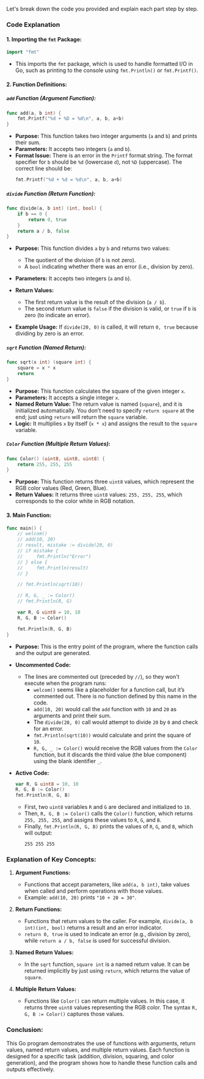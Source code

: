 Let's break down the code you provided and explain each part step by step.

### **Code Explanation**

#### 1. **Importing the `fmt` Package:**
```go
import "fmt"
```
- This imports the `fmt` package, which is used to handle formatted I/O in Go, such as printing to the console using `fmt.Println()` or `fmt.Printf()`.

#### 2. **Function Definitions:**

##### **`add` Function (Argument Function):**
```go
func add(a, b int) {
    fmt.Printf("%d + %D = %d\n", a, b, a+b)
}
```
- **Purpose:** This function takes two integer arguments (`a` and `b`) and prints their sum.
- **Parameters:** It accepts two integers (`a` and `b`).
- **Format Issue:** There is an error in the `Printf` format string. The format specifier for `b` should be `%d` (lowercase `d`), not `%D` (uppercase). The correct line should be:
  ```go
  fmt.Printf("%d + %d = %d\n", a, b, a+b)
  ```

##### **`divide` Function (Return Function):**
```go
func divide(a, b int) (int, bool) {
    if b == 0 {
        return 0, true
    }
    return a / b, false
}
```
- **Purpose:** This function divides `a` by `b` and returns two values:
  - The quotient of the division (if `b` is not zero).
  - A `bool` indicating whether there was an error (i.e., division by zero).
- **Parameters:** It accepts two integers (`a` and `b`).
- **Return Values:**
  - The first return value is the result of the division (`a / b`).
  - The second return value is `false` if the division is valid, or `true` if `b` is zero (to indicate an error).
  
- **Example Usage:**
  If `divide(20, 0)` is called, it will return `0, true` because dividing by zero is an error.

##### **`sqrt` Function (Named Return):**
```go
func sqrt(x int) (square int) {
    square = x * x
    return
}
```
- **Purpose:** This function calculates the square of the given integer `x`.
- **Parameters:** It accepts a single integer `x`.
- **Named Return Value:** The return value is named (`square`), and it is initialized automatically. You don’t need to specify `return square` at the end; just using `return` will return the `square` variable.
- **Logic:** It multiplies `x` by itself (`x * x`) and assigns the result to the `square` variable.

##### **`Color` Function (Multiple Return Values):**
```go
func Color() (uint8, uint8, uint8) {
    return 255, 255, 255
}
```
- **Purpose:** This function returns three `uint8` values, which represent the RGB color values (Red, Green, Blue).
- **Return Values:** It returns three `uint8` values: `255, 255, 255`, which corresponds to the color white in RGB notation.

#### 3. **Main Function:**
```go
func main() {
    // welcom()
    // add(10, 20)
    // result, mistake := divide(20, 0)
    // if mistake {
    //     fmt.Println("Error")
    // } else {
    //     fmt.Println(result)
    // }

    // fmt.Println(sqrt(10))

    // R, G, _ := Color()
    // fmt.Println(R, G)

    var R, G uint8 = 10, 10
    R, G, B := Color()

    fmt.Println(R, G, B)
}
```
- **Purpose:** This is the entry point of the program, where the function calls and the output are generated.
  
- **Uncommented Code:**
  - The lines are commented out (preceded by `//`), so they won't execute when the program runs:
    - `welcom()` seems like a placeholder for a function call, but it’s commented out. There is no function defined by this name in the code.
    - `add(10, 20)` would call the `add` function with `10` and `20` as arguments and print their sum.
    - The `divide(20, 0)` call would attempt to divide `20` by `0` and check for an error.
    - `fmt.Println(sqrt(10))` would calculate and print the square of `10`.
    - `R, G, _ := Color()` would receive the RGB values from the `Color` function, but it discards the third value (the blue component) using the blank identifier `_`.

- **Active Code:**
  ```go
  var R, G uint8 = 10, 10
  R, G, B := Color()
  fmt.Println(R, G, B)
  ```
  - First, two `uint8` variables `R` and `G` are declared and initialized to `10`. 
  - Then, `R, G, B := Color()` calls the `Color()` function, which returns `255, 255, 255`, and assigns these values to `R`, `G`, and `B`.
  - Finally, `fmt.Println(R, G, B)` prints the values of `R`, `G`, and `B`, which will output:
    ```
    255 255 255
    ```

### **Explanation of Key Concepts:**

1. **Argument Functions:**
   - Functions that accept parameters, like `add(a, b int)`, take values when called and perform operations with those values.
   - Example: `add(10, 20)` prints `"10 + 20 = 30"`.

2. **Return Functions:**
   - Functions that return values to the caller. For example, `divide(a, b int)(int, bool)` returns a result and an error indicator.
   - `return 0, true` is used to indicate an error (e.g., division by zero), while `return a / b, false` is used for successful division.

3. **Named Return Values:**
   - In the `sqrt` function, `square int` is a named return value. It can be returned implicitly by just using `return`, which returns the value of `square`.

4. **Multiple Return Values:**
   - Functions like `Color()` can return multiple values. In this case, it returns three `uint8` values representing the RGB color. The syntax `R, G, B := Color()` captures those values.

### **Conclusion:**
This Go program demonstrates the use of functions with arguments, return values, named return values, and multiple return values. Each function is designed for a specific task (addition, division, squaring, and color generation), and the program shows how to handle these function calls and outputs effectively.